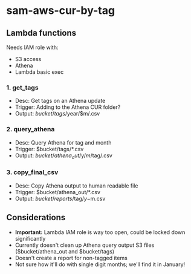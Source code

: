 # sam-aws-cur-by-tag
## Lambda functions

Needs IAM role with:
* S3 access
* Athena
* Lambda basic exec

### 1. get_tags
* Desc: Get tags on an Athena update
* Trigger: Adding to the Athena CUR folder?
* Output: $bucket/tags/$year/$m/<ID>.csv

### 2. query_athena
* Desc: Query Athena for tag and month
* Trigger: $bucket/tags/\*.csv
* Output: $bucket/athena_out/$y/$m/$tag/<ID>.csv

### 3. copy_final_csv
* Desc: Copy Athena output to human readable file
* Trigger: $bucket/athena_out/\*.csv
* Output: $bucket/reports/$tag/$y-$m.csv

## Considerations
* **Important:** Lambda IAM role is way too open, could be locked down significantly
* Currently doesn't clean up Athena query output S3 files ($bucket/athena_out and $bucket/tags)
* Doesn't create a report for non-tagged items
* Not sure how it'll do with single digit months; we'll find it in January!
